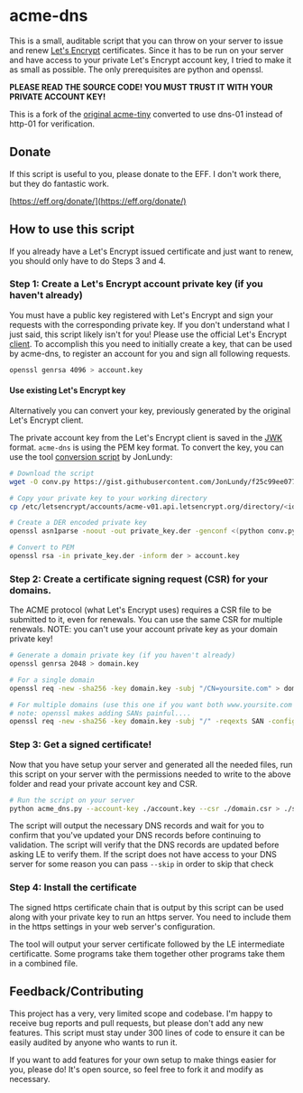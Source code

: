 # acme-dns

This is a small, auditable script that you can throw on your server to issue
and renew [Let's Encrypt](https://letsencrypt.org/) certificates. Since it has
to be run on your server and have access to your private Let's Encrypt account
key, I tried to make it as small as possible. The only prerequisites are python
and openssl.

**PLEASE READ THE SOURCE CODE! YOU MUST TRUST IT WITH YOUR PRIVATE ACCOUNT KEY!**

This is a fork of the [original acme-tiny](https://github.com/diafygi/acme-tiny)
converted to use dns-01 instead of http-01 for verification.

## Donate

If this script is useful to you, please donate to the EFF. I don't work there,
but they do fantastic work.

[https://eff.org/donate/](https://eff.org/donate/)

## How to use this script

If you already have a Let's Encrypt issued certificate and just want to renew,
you should only have to do Steps 3 and 4.

### Step 1: Create a Let's Encrypt account private key (if you haven't already)

You must have a public key registered with Let's Encrypt and sign your requests
with the corresponding private key. If you don't understand what I just said,
this script likely isn't for you! Please use the official Let's Encrypt
[client](https://github.com/letsencrypt/letsencrypt).
To accomplish this you need to initially create a key, that can be used by
acme-dns, to register an account for you and sign all following requests.

```sh
openssl genrsa 4096 > account.key
```

#### Use existing Let's Encrypt key

Alternatively you can convert your key, previously generated by the original
Let's Encrypt client.

The private account key from the Let's Encrypt client is saved in the
[JWK](https://tools.ietf.org/html/rfc7517) format. `acme-dns` is using the PEM
key format. To convert the key, you can use the tool
[conversion script](https://gist.github.com/JonLundy/f25c99ee0770e19dc595) by JonLundy:

```sh
# Download the script
wget -O conv.py https://gist.githubusercontent.com/JonLundy/f25c99ee0770e19dc595/raw/6035c1c8938fae85810de6aad1ecf6e2db663e26/conv.py

# Copy your private key to your working directory
cp /etc/letsencrypt/accounts/acme-v01.api.letsencrypt.org/directory/<id>/private_key.json private_key.json

# Create a DER encoded private key
openssl asn1parse -noout -out private_key.der -genconf <(python conv.py private_key.json)

# Convert to PEM
openssl rsa -in private_key.der -inform der > account.key
```

### Step 2: Create a certificate signing request (CSR) for your domains.

The ACME protocol (what Let's Encrypt uses) requires a CSR file to be submitted
to it, even for renewals. You can use the same CSR for multiple renewals. NOTE:
you can't use your account private key as your domain private key!

```sh
# Generate a domain private key (if you haven't already)
openssl genrsa 2048 > domain.key
```

```sh
# For a single domain
openssl req -new -sha256 -key domain.key -subj "/CN=yoursite.com" > domain.csr
```

```sh
# For multiple domains (use this one if you want both www.yoursite.com and yoursite.com)
# note: openssl makes adding SANs painful....
openssl req -new -sha256 -key domain.key -subj "/" -reqexts SAN -config <(cat /etc/ssl/openssl.cnf <(printf "[SAN]\nsubjectAltName=DNS:yoursite.com,DNS:www.yoursite.com")) > domain.csr
```

### Step 3: Get a signed certificate!

Now that you have setup your server and generated all the needed files, run this
script on your server with the permissions needed to write to the above folder
and read your private account key and CSR.

```sh
# Run the script on your server
python acme_dns.py --account-key ./account.key --csr ./domain.csr > ./signed_chain.crt
```

The script will output the necessary DNS records and wait for you to confirm that
you've updated your DNS records before continuing to validation. The script will verify
that the DNS records are updated before asking LE to verify them. If the script does not
have access to your DNS server for some reason you can pass ```--skip``` in order to skip
that check

### Step 4: Install the certificate

The signed https certificate chain that is output by this script can be used along
with your private key to run an https server. You need to include them in the
https settings in your web server's configuration.

The tool will output your server certificate followed by the LE intermediate certificatte.
Some programs take them together other programs take them in a combined file.

## Feedback/Contributing

This project has a very, very limited scope and codebase. I'm happy to receive
bug reports and pull requests, but please don't add any new features. This
script must stay under 300 lines of code to ensure it can be easily audited by
anyone who wants to run it.

If you want to add features for your own setup to make things easier for you,
please do! It's open source, so feel free to fork it and modify as necessary.
